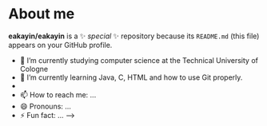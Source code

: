 # About me


**eakayin/eakayin** is a ✨ _special_ ✨ repository because its `README.md` (this file) appears on your GitHub profile.

- 🏫 I’m currently studying computer science at the Technical University of Cologne
- 🌱 I’m currently learning Java, C, HTML and how to use Git properly.
-
- 📫 How to reach me: ...
- 😄 Pronouns: ...
- ⚡ Fun fact: ...
-->
